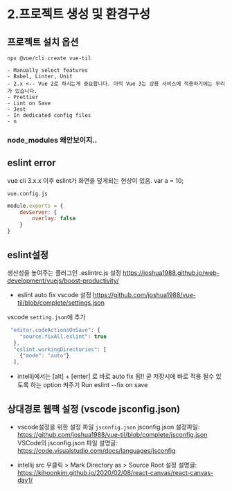 # 2.프로젝트 생성 및 환경구성

## 프로젝트 설치 옵션
    npx @vue/cli create vue-til

    - Manually select features
    - Babel, Linter, Unit
    - 2.x <-- Vue 2로 하시는게 중요합니다. 아직 Vue 3는 상용 서비스에 적용하기에는 무리가 있습니다.
    - Prettier
    - Lint on Save
    - Jest
    - In dedicated config files
    - n


### node_modules 왜안보이지..

## eslint error
vue cli 3.x.x 이후 eslint가 화면을 덮게되는 현상이 있음.
var a = 10;

`vue.config.js`
```javascript
module.exports = {
    devServer: {
        overlay: false
    }
}
```


## eslint설정
생산성을 높여주는 플러그인 .eslintrc.js 설정
https://joshua1988.github.io/web-development/vuejs/boost-productivity/

- eslint auto fix vscode 설정
https://github.com/joshua1988/vue-til/blob/complete/settings.json

vscode `setting.json`에 추가
```javascript
 "editor.codeActionsOnSave": {
    "source.fixAll.eslint": true
  },
  "eslint.workingDirectories": [
    {"mode": "auto"}
  ],
```

- intellij에서는 [alt] + [enter] 로 바로 auto fix 됨!! 굳
저장시에 바로 적용 될수 있도록 하는 option 켜주기 Run eslint --fix on save

## 상대경로 웹팩 설정 (vscode jsconfig.json)
- vscode설정을 위한 설정 파일 `jsconfig.json`
jsconfig.json 설정파일: https://github.com/joshua1988/vue-til/blob/complete/jsconfig.json
VSCode의 jsconfig.json 파일 설명글: https://code.visualstudio.com/docs/languages/jsconfig

- intellij 
  src 우클릭 > Mark Directory as > Source Root
  설정 설명글: https://kihoonkim.github.io/2020/02/08/react-canvas/react-canvas-day1/


